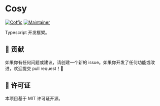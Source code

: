 # Cosy

[![Coffic](https://img.shields.io/badge/Coffic-green)](https://coffic.cn)
[![Maintainer](https://img.shields.io/badge/Maintainer-blue)](https://github.com/nookery)

Typescript 开发框架。

## 🤝 贡献

如果你有任何问题或建议，请创建一个新的 issue。如果你开发了任何功能或改进，欢迎提交 pull request！🙏

## 📝 许可证

本项目基于 MIT 许可证开源。
